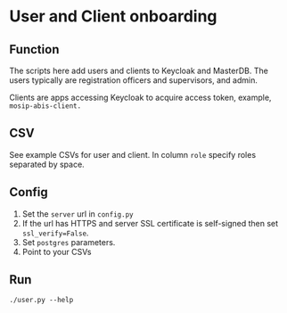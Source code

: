 # User and Client onboarding

## Function
The scripts here add users and clients to Keycloak and MasterDB.  The users typically are registration officers and supervisors, and admin.  

Clients are apps accessing Keycloak to acquire access token, example, `mosip-abis-client.`

## CSV
See example CSVs for user and client.  In column `role` specify roles separated by space.

## Config
1. Set the `server` url in `config.py`
1. If the url has HTTPS and server SSL certificate is self-signed then set `ssl_verify=False`.
1. Set `postgres` parameters.
1. Point to your CSVs

## Run
```
./user.py --help
```
